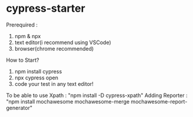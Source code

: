 # cypress-starter 

Prerequired : 
1. npm & npx
2. text editor(i recommend using VSCode)
3. browser(chrome recommended)

How to Start?
1. npm install cypress
2. npx cypress open
3. code your test in any text editor!

To be able to use Xpath : "npm install -D cypress-xpath"
Adding Reporter : "npm install mochawesome mochawesome-merge mochawesome-report-generator"

